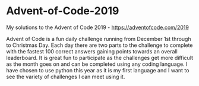 # Advent-of-Code-2019
My solutions to the Advent of Code 2019 - https://adventofcode.com/2019

Advent of Code is a fun daily challenge running from December 1st through to Christmas Day. Each day there are two parts to the challenge to complete with the fastest 100 correct answers gaining points towards an overall leaderboard. It is great fun to participate as the challenges get more difficult as the month goes on and can be completed using any coding language. I have chosen to use python this year as it is my first language and I want to see the variety of challenges I can meet using it.
